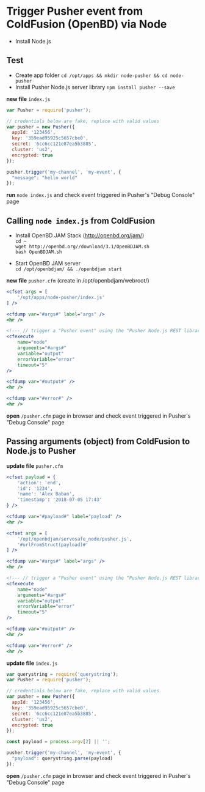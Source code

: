 # Trigger Pusher event from ColdFusion (OpenBD) via Node

* Install Node.js

## Test

* Create app folder `cd /opt/apps && mkdir node-pusher && cd node-pusher`
* Install Pusher Node.js server library `npm install pusher --save`

**new file** `index.js`
``` js
var Pusher = require('pusher');

// credentials below are fake, replace with valid values
var pusher = new Pusher({
  appId: '123456',
  key: '359ead95925c5657cbe0',
  secret: '6cc6cc121e87ea5b3885',
  cluster: 'us2',
  encrypted: true
});

pusher.trigger('my-channel', 'my-event', {
  "message": "hello world"
});
```

**run** `node index.js` and check event triggered in Pusher's "Debug Console" page

## Calling `node index.js` from ColdFusion

* Install OpenBD JAM Stack (http://openbd.org/jam/)  
    `cd ~`  
    `wget http://openbd.org//download/3.1/OpenBDJAM.sh`  
    `bash OpenBDJAM.sh` 
    
* Start OpenBD JAM server  
    `cd /opt/openbdjam/ && ./openbdjam start`
    
**new file** `pusher.cfm` (create in /opt/openbdjam/webroot/)
``` coldfusion
<cfset args = [
	'/opt/apps/node-pusher/index.js'
] />

<cfdump var="#args#" label="args" />
<hr />

<!--- // trigger a "Pusher event" using the "Pusher Node.js REST library" --->
<cfexecute 
	name="node" 
	arguments="#args#" 
	variable="output" 
	errorVariable="error" 
	timeout="5" 
/>

<cfdump var="#output#" />
<hr />

<cfdump var="#error#" />
<hr />

```

**open** `/pusher.cfm` page in browser and check event triggered in Pusher's "Debug Console" page

## Passing arguments (object) from ColdFusion to Node.js to Pusher

**update file** `pusher.cfm`
``` coldfusion
<cfset payload = {
	'action': 'end',
	'id': '1234',
	'name': 'Alex Baban',
	'timestamp': '2018-07-05 17:43'
} />

<cfdump var="#payload#" label="payload" />
<hr />

<cfset args = [
	'/opt/openbdjam/servosafe_node/pusher.js',
	'#urlFromStruct(payload)#'
] />

<cfdump var="#args#" label="args" />
<hr />

<!--- // trigger a "Pusher event" using the "Pusher Node.js REST library" --->
<cfexecute 
	name="node" 
	arguments="#args#" 
	variable="output" 
	errorVariable="error" 
	timeout="5" 
/>

<cfdump var="#output#" />
<hr />

<cfdump var="#error#" />
<hr />

```

**update file** `index.js`
``` js
var querystring = require('querystring');
var Pusher = require('pusher');

// credentials below are fake, replace with valid values
var pusher = new Pusher({
  appId: '123456',
  key: '359ead95925c5657cbe0',
  secret: '6cc6cc121e87ea5b3885',
  cluster: 'us2',
  encrypted: true
});

const payload = process.argv[2] || '';

pusher.trigger('my-channel', 'my-event', {
  "payload": querystring.parse(payload)
});

```

**open** `/pusher.cfm` page in browser and check event triggered in Pusher's "Debug Console" page

